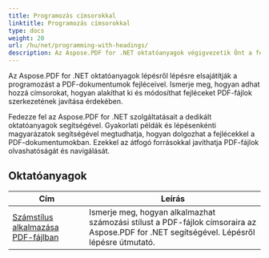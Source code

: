 ```yaml
---
title: Programozás címsorokkal
linktitle: Programozás címsorokkal
type: docs
weight: 20
url: /hu/net/programming-with-headings/
description: Az Aspose.PDF for .NET oktatóanyagok végigvezetik Önt a fejlécek használatával a PDF-dokumentumok szerkezetének javítása érdekében.
---
```

Az Aspose.PDF for .NET oktatóanyagok lépésről lépésre elsajátítják a programozást a PDF-dokumentumok fejléceivel. Ismerje meg, hogyan adhat hozzá címsorokat, hogyan alakíthat ki és módosíthat fejléceket PDF-fájlok szerkezetének javítása érdekében.

Fedezze fel az Aspose.PDF for .NET szolgáltatásait a dedikált oktatóanyagok segítségével. Gyakorlati példák és lépésenkénti magyarázatok segítségével megtudhatja, hogyan dolgozhat a fejlécekkel a PDF-dokumentumokban. Ezekkel az átfogó forrásokkal javíthatja PDF-fájlok olvashatóságát és navigálását.

## Oktatóanyagok
| Cím | Leírás |
| --- | --- | 
| [Számstílus alkalmazása PDF-fájlban](./apply-number-style/) | Ismerje meg, hogyan alkalmazhat számozási stílust a PDF-fájlok címsoraira az Aspose.PDF for .NET segítségével. Lépésről lépésre útmutató. |   